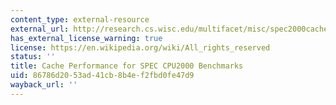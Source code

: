 ```yaml
---
content_type: external-resource
external_url: http://research.cs.wisc.edu/multifacet/misc/spec2000cache-data/
has_external_license_warning: true
license: https://en.wikipedia.org/wiki/All_rights_reserved
status: ''
title: Cache Performance for SPEC CPU2000 Benchmarks
uid: 86786d20-53ad-41cb-8b4e-f2fbd0fe47d9
wayback_url: ''
---
```

